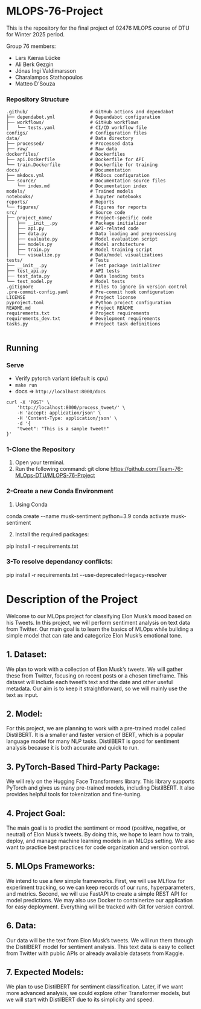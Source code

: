 # MLOPS-76-Project
This is the repository for the final project of 02476 MLOPS course of DTU for Winter 2025 period.

Group 76 members:
- Lars Kæraa Lücke
- Ali Berk Gezgin
- Jónas Ingi Valdimarsson
- Charalampos Stathopoulos
- Matteo D'Souza

### **Repository Structure**

```
.github/                       # GitHub actions and dependabot
├── dependabot.yml             # Dependabot configuration
├── workflows/                 # GitHub workflows
│   └── tests.yaml             # CI/CD workflow file
configs/                       # Configuration files
data/                          # Data directory
├── processed/                 # Processed data
├── raw/                       # Raw data
dockerfiles/                   # Dockerfiles
├── api.Dockerfile             # Dockerfile for API
└── train.Dockerfile           # Dockerfile for training
docs/                          # Documentation
├── mkdocs.yml                 # MkDocs configuration
└── source/                    # Documentation source files
    └── index.md               # Documentation index
models/                        # Trained models
notebooks/                     # Jupyter notebooks
reports/                       # Reports
└── figures/                   # Figures for reports
src/                           # Source code
├── project_name/              # Project-specific code
│   ├── __init__.py            # Package initializer
│   ├── api.py                 # API-related code
│   ├── data.py                # Data loading and preprocessing
│   ├── evaluate.py            # Model evaluation script
│   ├── models.py              # Model architecture
│   ├── train.py               # Model training script
│   └── visualize.py           # Data/model visualizations
tests/                         # Tests
├── __init__.py                # Test package initializer
├── test_api.py                # API tests
├── test_data.py               # Data loading tests
└── test_model.py              # Model tests
.gitignore                     # Files to ignore in version control
.pre-commit-config.yaml        # Pre-commit hook configuration
LICENSE                        # Project license
pyproject.toml                 # Python project configuration
README.md                      # Project README
requirements.txt               # Project requirements
requirements_dev.txt           # Development requirements
tasks.py                       # Project task definitions


```

## Running

### Serve

* Verify pytorch variant (default is cpu)
* `make run`
* docs => `http://localhost:8000/docs`
```
curl -X 'POST' \
    'http://localhost:8000/process_tweet/' \
    -H 'accept: application/json' \
    -H 'Content-Type: application/json' \
    -d '{
    "tweet": "This is a sample tweet!"
}'
```

### **1-Clone the Repository**
1. Open your terminal.
2. Run the following command:
   git clone https://github.com/Team-76-MLOps-DTU/MLOPS-76-Project

### **2-Create a new Conda Environment**
1. Using Conda

conda create --name musk-sentiment python=3.9
conda activate musk-sentiment

2. Install the required packages:

pip install -r requirements.txt

### **3-To resolve dependancy conflicts:**

pip install -r requirements.txt --use-deprecated=legacy-resolver

# **Description of the Project**

Welcome to our MLOps project for classifying Elon Musk’s mood based on his Tweets. In this project, we will perform sentiment analysis on text data from Twitter. Our main goal is to learn the basics of MLOps while building a simple model that can rate and categorize Elon Musk’s emotional tone.

## **1. Dataset:**

We plan to work with a collection of Elon Musk’s tweets. We will gather these from Twitter, focusing on recent posts or a chosen timeframe. This dataset will include each tweet’s text and the date and other useful metadata. Our aim is to keep it straightforward, so we will mainly use the text as input.

## **2. Model:**

For this project, we are planning to work with a pre-trained model called DistilBERT. It is a smaller and faster version of BERT, which is a popular language model for many NLP tasks. DistilBERT is good for sentiment analysis because it is both accurate and quick to run.

## **3. PyTorch-Based Third-Party Package:**

We will rely on the Hugging Face Transformers library. This library supports PyTorch and gives us many pre-trained models, including DistilBERT. It also provides helpful tools for tokenization and fine-tuning.

## **4. Project Goal:**

The main goal is to predict the sentiment or mood (positive, negative, or neutral) of Elon Musk’s tweets. By doing this, we hope to learn how to train, deploy, and manage machine learning models in an MLOps setting. We also want to practice best practices for code organization and version control.

## **5. MLOps Frameworks:**

We intend to use a few simple frameworks. First, we will use MLflow for experiment tracking, so we can keep records of our runs, hyperparameters, and metrics. Second, we will use FastAPI to create a simple REST API for model predictions. We may also use Docker to containerize our application for easy deployment. Everything will be tracked with Git for version control.

## **6. Data:**

Our data will be the text from Elon Musk’s tweets. We will run them through the DistilBERT model for sentiment analysis. This text data is easy to collect from Twitter with public APIs or already available datasets from Kaggle.

## **7. Expected Models:**

We plan to use DistilBERT for sentiment classification. Later, if we want more advanced analysis, we could explore other Transformer models, but we will start with DistilBERT due to its simplicity and speed.
